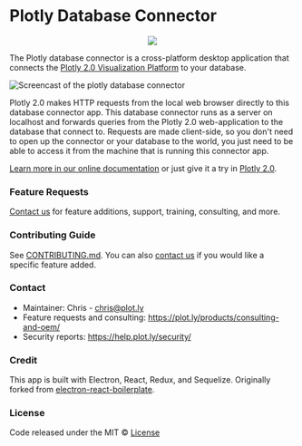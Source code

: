 # Plotly Database Connector
<p align="center">
<img src="https://raw.githubusercontent.com/plotly/plotly-database-connector/master/app/app.ico">
</p>

The Plotly database connector is a cross-platform desktop application that connects the [Plotly 2.0 Visualization Platform](https://plot.ly/create) to your database.

![Screencast of the plotly database connector](http://g.recordit.co/LqhQcEcwti.gif)

Plotly 2.0 makes HTTP requests from the local web browser directly to this database connector app. This database connector runs as a server on localhost and forwards queries from the Plotly 2.0 web-application to the database that connect to. Requests are made client-side, so you don't need to open up the connector or your database to the world, you just need to be able to access it from the machine that is running this connector app.

[Learn more in our online documentation](http://help.plot.ly/database-connectors/) or just give it a try in [Plotly 2.0](https://plot.ly/create/?upload=sql).

### Feature Requests

[Contact us](https://plot.ly/products/consulting-and-oem/) for feature additions, support, training, consulting, and more.

### Contributing Guide

See [CONTRIBUTING.md](https://github.com/plotly/plotly-database-connector/blob/master/CONTRIBUTING.md). 
You can also [contact us](https://plot.ly/products/consulting-and-oem/) if you would like a specific feature added.

### Contact

- Maintainer: Chris - chris@plot.ly
- Feature requests and consulting: https://plot.ly/products/consulting-and-oem/
- Security reports: https://help.plot.ly/security/

### Credit

This app is built with Electron, React, Redux, and Sequelize.
Originally forked from [electron-react-boilerplate](https://github.com/chentsulin/electron-react-boilerplate).

### License

Code released under the MIT © [License](https://github.com/plotly/plotly-sql-connector/blob/master/LICENSE)
